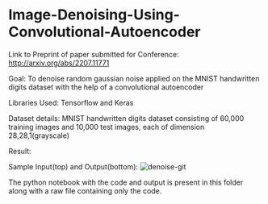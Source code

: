 # Image-Denoising-Using-Convolutional-Autoencoder

Link to Preprint of paper submitted for Conference: http://arxiv.org/abs/2207.11771

Goal: To denoise random gaussian noise applied on the MNIST handwritten digits dataset with the help of a convolutional autoencoder

Libraries Used: Tensorflow and Keras

Dataset details: MNIST handwritten digits dataset consisting of 60,000 training images and 10,000 test images, each of dimension 28,28,1(grayscale)

Result:

Sample Input(top) and Output(bottom): ![denoise-git](https://user-images.githubusercontent.com/57295909/183428018-5b407ab8-4b42-4ab0-9507-1dc47ba09fc9.png)

The python notebook with the code and output is present in this folder along with a raw file containing only the code.

